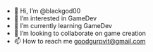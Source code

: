 - 👋 Hi, I’m @blackgod00
- 👀 I’m interested in GameDev
- 🌱 I’m currently learning GameDev
- 💞️ I’m looking to collaborate on game creation
- 📫 How to reach me goodgurpvit@gmail.com

<!---
blackgod00/blackgod00 is a ✨ special ✨ repository because its `README.md` (this file) appears on your GitHub profile.
You can click the Preview link to take a look at your changes.
--->
